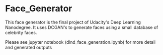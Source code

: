 # Face_Generator

This face generator is the final project of Udacity's Deep Learning Nanodegree. It uses DCGAN's to generate faces using a small database of celebrity faces.

Please see jupyter notebook (dlnd_face_generation.ipynb) for more detail and generated outputs
